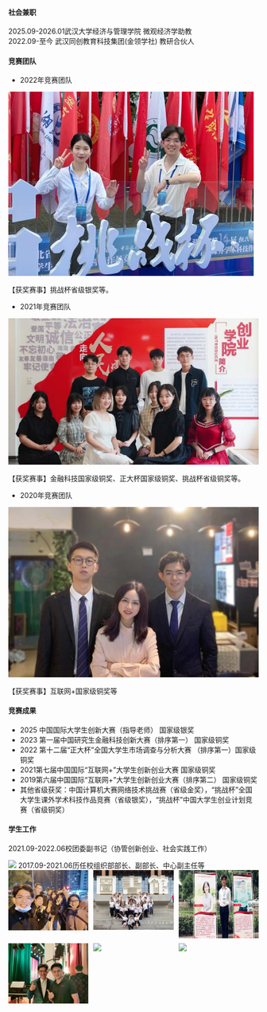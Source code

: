 


#### 社会兼职
2025.09-2026.01武汉大学经济与管理学院 微观经济学助教 <br/>
2022.09-至今 武汉同创教育科技集团(金领学社) 教研合伙人
#### 竞赛团队

* 2022年竞赛团队

![2022年竞赛团队](static/assets/img/1.png)

【获奖赛事】挑战杯省级银奖等。


* 2021年竞赛团队


![2021年竞赛团队](static/assets/img/2.png)



【获奖赛事】金融科技国家级铜奖、正大杯国家级铜奖、挑战杯省级铜奖等。

* 2020年竞赛团队

![2020年竞赛团队](static/assets/img/3.png)

【获奖赛事】互联网+国家级铜奖等



#### 竞赛成果
- 2025 中国国际大学生创新大赛（指导老师） 国家级银奖
- 2023 第一届中国研究生金融科技创新大赛（排序第一） 国家级铜奖
- 2022 第十二届“正大杯”全国大学生市场调查与分析大赛 （排序第一）国家级铜奖
- 2021第七届中国国际“互联网+”大学生创新创业大赛 国家级铜奖
- 2019第六届中国国际“互联网+”大学生创新创业大赛（排序第二） 国家级铜奖
- 其他省级获奖：中国计算机大赛网络技术挑战赛（省级金奖），“挑战杯”全国大学生课外学术科技作品竞赛（省级银奖），“挑战杯”中国大学生创业计划竞赛（省级铜奖）


#### 学生工作


2021.09-2022.06校团委副书记（协管创新创业、社会实践工作）


<img src="static/assets/img/4.png" style="max-width: 100%; height: auto;">
2017.09-2021.06历任校组织部部长、副部长、中心副主任等




<div style="display: grid; grid-template-columns: repeat(3, 1fr); gap: 10px; width: 100%;">
  <!-- 6张图片 -->
  <img src="static/assets/img/21.png" style="width: 100%; height: auto;">
  <img src="static/assets/img/22.png" style="width: 100%; height: auto;">
  <img src="static/assets/img/23.png" style="width: 100%; height: auto;">    
  <img src="static/assets/img/24.png" style="width: 100%; height: auto;">
  <img src="static/assets/img/25.png" style="width: 100%; height: auto;">
  <img src="static/assets/img/26.png" style="width: 100%; height: auto;">
</div>